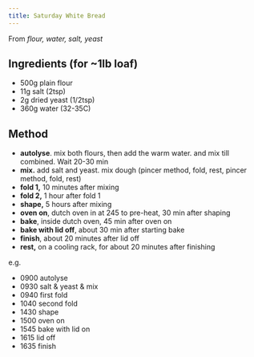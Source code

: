 ```yaml
---
title: Saturday White Bread
---
```


From *flour, water, salt, yeast*

## Ingredients (for \~1lb loaf)

-   500g plain flour
-   11g salt (2tsp)
-   2g dried yeast (1/2tsp)
-   360g water (32-35C)

## Method

-   **autolyse**. mix both flours, then add the warm water. and mix till combined. Wait 20-30 min
-   **mix.** add salt and yeast. mix dough (pincer method, fold, rest, pincer method, fold, rest)
-   **fold 1,** 10 minutes after mixing
-   **fold 2,** 1 hour after fold 1
-   **shape,** 5 hours after mixing
-   **oven on**, dutch oven in at 245 to pre-heat, 30 min after shaping
-   **bake**, inside dutch oven, 45 min after oven on
-   **bake with lid off**, about 30 min after starting bake
-   **finish**, about 20 minutes after lid off
-   **rest,** on a cooling rack, for about 20 minutes after finishing

e.g.

-   0900 autolyse
-   0930 salt & yeast & mix
-   0940 first fold
-   1040 second fold
-   1430 shape
-   1500 oven on
-   1545 bake with lid on
-   1615 lid off
-   1635 finish
